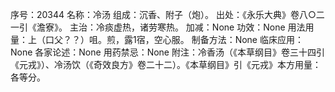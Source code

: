 序号：20344
名称：冷汤
组成：沉香、附子（炮）。
出处：《永乐大典》卷八○二一引《澹寮》。
主治：冷痰虚热，诸劳寒热。
加减：None
功效：None
用法用量：上（口父？？）咀。煎，露1宿，空心服。
制备方法：None
临床应用：None
各家论述：None
用药禁忌：None
附注：冷香汤（《本草纲目》卷三十四引《元戎》）、冷汤饮（《奇效良方》卷二十二）。《本草纲目》引《元戎》本方用量：各等分。

